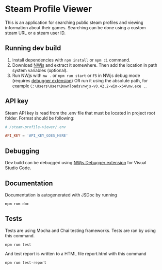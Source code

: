 # Steam Profile Viewer

This is an application for searching public steam profiles and viewing information about their games. Searching can be done using a custom steam URL or a steam user ID.

## Running dev build

1. Install dependencies with `npm install` or `npm ci` command.
2. Download [NWjs](https://nwjs.io/) and extract it somewhere. Then add the location in path system variables (optional).
3. Run NWjs with `nw .` or `npm run start` or `F5` in NWjs debug mode (requires [debugger extension](#debugging)) OR run it using the absolute path, for example `C:\Users\User\Downloads\nwjs-v0.42.2-win-x64\nw.exe .`.

## API key

Steam API key is read from the .env file that must be located in project root folder. Format should be following:

```conf
# /steam-profile-viewer/.env

API_KEY = 'API_KEY_GOES_HERE'
```

## Debugging

Dev build can be debugged using [NWjs Debugger extension](https://marketplace.visualstudio.com/items?itemName=ruakr.vsc-nwjs) for Visual Studio Code.

## Documentation

Documentation is autogenerated with JSDoc by running

```npm
npm run doc
```

## Tests

Tests are using Mocha and Chai testing frameworks. Tests are ran by using this command.

```npm
npm run test
```
And test report is written to a HTML file report.html with this command

```npm
npm run test-report
```
